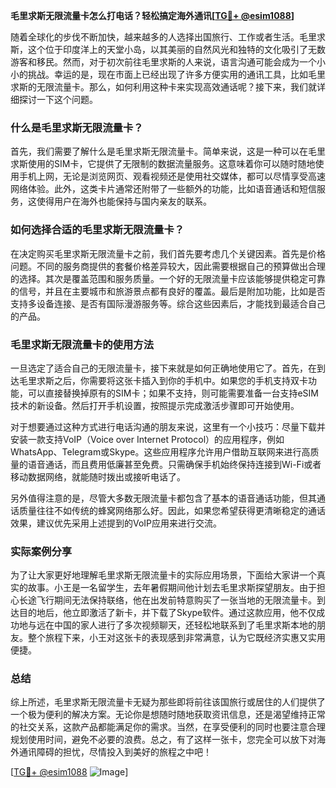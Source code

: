 **毛里求斯无限流量卡怎么打电话？轻松搞定海外通讯[[TG💪+ @esim1088](https://t.me/s/esim1088)]**

随着全球化的步伐不断加快，越来越多的人选择出国旅行、工作或者生活。毛里求斯，这个位于印度洋上的天堂小岛，以其美丽的自然风光和独特的文化吸引了无数游客和移民。然而，对于初次前往毛里求斯的人来说，语言沟通可能会成为一个小小的挑战。幸运的是，现在市面上已经出现了许多方便实用的通讯工具，比如毛里求斯的无限流量卡。那么，如何利用这种卡来实现高效通话呢？接下来，我们就详细探讨一下这个问题。

### 什么是毛里求斯无限流量卡？

首先，我们需要了解什么是毛里求斯无限流量卡。简单来说，这是一种可以在毛里求斯使用的SIM卡，它提供了无限制的数据流量服务。这意味着你可以随时随地使用手机上网，无论是浏览网页、观看视频还是使用社交媒体，都可以尽情享受高速网络体验。此外，这类卡片通常还附带了一些额外的功能，比如语音通话和短信服务，这使得用户在海外也能保持与国内亲友的联系。

### 如何选择合适的毛里求斯无限流量卡？

在决定购买毛里求斯无限流量卡之前，我们首先要考虑几个关键因素。首先是价格问题。不同的服务商提供的套餐价格差异较大，因此需要根据自己的预算做出合理的选择。其次是覆盖范围和服务质量。一个好的无限流量卡应该能够提供稳定可靠的信号，并且在主要城市和旅游景点都有良好的覆盖。最后是附加功能，比如是否支持多设备连接、是否有国际漫游服务等。综合这些因素后，才能找到最适合自己的产品。

### 毛里求斯无限流量卡的使用方法

一旦选定了适合自己的无限流量卡，接下来就是如何正确地使用它了。首先，在到达毛里求斯之后，你需要将这张卡插入到你的手机中。如果您的手机支持双卡功能，可以直接替换掉原有的SIM卡；如果不支持，则可能需要准备一台支持eSIM技术的新设备。然后打开手机设置，按照提示完成激活步骤即可开始使用。

对于想要通过这种方式进行电话沟通的朋友来说，这里有一个小技巧：尽量下载并安装一款支持VoIP（Voice over Internet Protocol）的应用程序，例如WhatsApp、Telegram或Skype。这些应用程序允许用户借助互联网来进行高质量的语音通话，而且费用低廉甚至免费。只需确保手机始终保持连接到Wi-Fi或者移动数据网络，就能随时拨出或接听电话了。

另外值得注意的是，尽管大多数无限流量卡都包含了基本的语音通话功能，但其通话质量往往不如传统的蜂窝网络那么好。因此，如果您希望获得更清晰稳定的通话效果，建议优先采用上述提到的VoIP应用来进行交流。

### 实际案例分享

为了让大家更好地理解毛里求斯无限流量卡的实际应用场景，下面给大家讲一个真实的故事。小王是一名留学生，去年暑假期间他计划去毛里求斯探望朋友。由于担心长途飞行期间无法保持联络，他在出发前特意购买了一张当地的无限流量卡。到达目的地后，他立即激活了新卡，并下载了Skype软件。通过这款应用，他不仅成功地与远在中国的家人进行了多次视频聊天，还轻松地联系到了毛里求斯本地的朋友。整个旅程下来，小王对这张卡的表现感到非常满意，认为它既经济实惠又实用便捷。

### 总结

综上所述，毛里求斯无限流量卡无疑为那些即将前往该国旅行或居住的人们提供了一个极为便利的解决方案。无论你是想随时随地获取资讯信息，还是渴望维持正常的社交关系，这款产品都能满足你的需求。当然，在享受便利的同时也要注意合理规划使用时间，避免不必要的浪费。总之，有了这样一张卡，您完全可以放下对海外通讯障碍的担忧，尽情投入到美好的旅程之中吧！

[[TG💪+ @esim1088](https://t.me/s/esim1088) ![Image](https://i.postimg.cc/4NQfJmqS/Snipaste-2025-05-13-00-14-12.png)]
